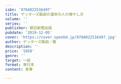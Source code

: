 ```yaml
---
isbn: '9784022516497'
title: ゲッターズ飯田の運命の人の増やし方
volume: ''
series: ''
publisher: 朝日新聞出版
pubdate: '2019-12-05'
cover: 'https://cover.openbd.jp/9784022516497.jpg'
author: ゲッターズ飯田／著
description: ''
price: '1850'
genre: ''
target: 一般
format: 単行本
content: 家事

---
```

